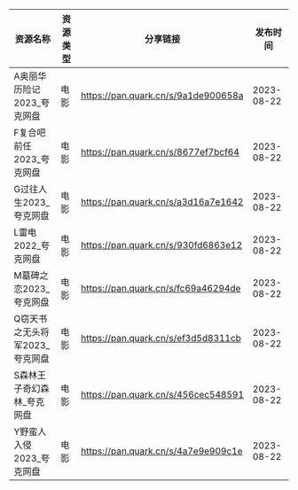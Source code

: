 | 资源名称               | 资源类型 | 分享链接                                | 发布时间       |
| ------------------ | ---- | ----------------------------------- | ---------- |
| A奥丽华历险记2023_夸克网盘   | 电影   | https://pan.quark.cn/s/9a1de900658a | 2023-08-22 |
| F复合吧前任2023_夸克网盘    | 电影   | https://pan.quark.cn/s/8677ef7bcf64 | 2023-08-22 |
| G过往人生2023_夸克网盘     | 电影   | https://pan.quark.cn/s/a3d16a7e1642 | 2023-08-22 |
| L雷电2022_夸克网盘       | 电影   | https://pan.quark.cn/s/930fd6863e12 | 2023-08-22 |
| M墓碑之恋2023_夸克网盘     | 电影   | https://pan.quark.cn/s/fc69a46294de | 2023-08-22 |
| Q窃天书之无头将军2023_夸克网盘 | 电影   | https://pan.quark.cn/s/ef3d5d8311cb | 2023-08-22 |
| S森林王子奇幻森林_夸克网盘     | 电影   | https://pan.quark.cn/s/456cec548591 | 2023-08-22 |
| Y野蛮人入侵2023_夸克网盘    | 电影   | https://pan.quark.cn/s/4a7e9e909c1e | 2023-08-22 |
